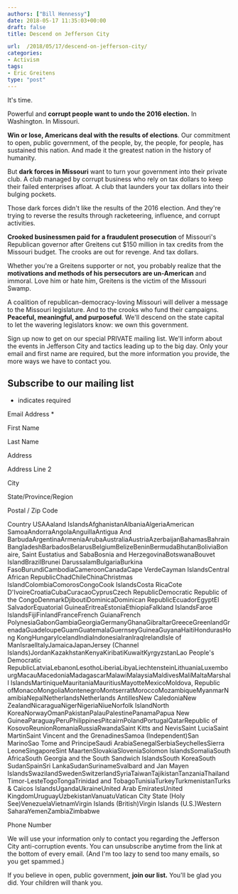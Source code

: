 ```yaml
---
authors: ["Bill Hennessy"]
date: 2018-05-17 11:35:03+00:00
draft: false
title: Descend on Jefferson City

url:  /2018/05/17/descend-on-jefferson-city/
categories:
- Activism
tags:
- Eric Greitens
type: "post"
---
```





It's time. 







Powerful and **corrupt people want to undo the 2016 election.** In Washington. In Missouri.







**Win or lose, Americans deal with the results of elections**. Our commitment to open, public government, of the people, by, the people, for people, has sustained this nation. And made it the greatest nation in the history of humanity.







But **dark forces in Missouri** want to turn your government into their private club. A club managed by corrupt business who rely on tax dollars to keep their failed enterprises afloat. A club that launders your tax dollars into their bulging pockets.







Those dark forces didn't like the results of the 2016 election. And they're trying to reverse the results through racketeering, influence, and corrupt activities. 







**Crooked businessmen paid for a fraudulent prosecution** of Missouri's Republican governor after Greitens cut $150 million in tax credits from the Missouri budget. The crooks are out for revenge. And tax dollars.







Whether you're a Greitens supporter or not, you probably realize that the **motivations and methods of his persecutors are un-American** and immoral. Love him or hate him, Greitens is the victim of the Missouri Swamp.







A coalition of republican-democracy-loving Missouri will deliver a message to the Missouri legislature. And to the crooks who fund their campaigns. **Peaceful, meaningful, and purposeful**. We'll descend on the state capital to let the wavering legislators know: we own this government.







Sign up now to get on our special PRIVATE mailing list. We'll inform about the events in Jefferson City and tactics leading up to the big day. Only your email and first name are required, but the more information you provide, the more ways we have to contact you.

















## Subscribe to our mailing list




* indicates required





Email Address  *








First Name 







Last Name 










Address 







Address Line 2







City







State/Province/Region







Postal / Zip Code







Country
USAAaland IslandsAfghanistanAlbaniaAlgeriaAmerican SamoaAndorraAngolaAnguillaAntigua And BarbudaArgentinaArmeniaArubaAustraliaAustriaAzerbaijanBahamasBahrainBangladeshBarbadosBelarusBelgiumBelizeBeninBermudaBhutanBoliviaBonaire, Saint Eustatius and SabaBosnia and HerzegovinaBotswanaBouvet IslandBrazilBrunei DarussalamBulgariaBurkina FasoBurundiCambodiaCameroonCanadaCape VerdeCayman IslandsCentral African RepublicChadChileChinaChristmas IslandColombiaComorosCongoCook IslandsCosta RicaCote D'IvoireCroatiaCubaCuracaoCyprusCzech RepublicDemocratic Republic of the CongoDenmarkDjiboutiDominicaDominican RepublicEcuadorEgyptEl SalvadorEquatorial GuineaEritreaEstoniaEthiopiaFalkland IslandsFaroe IslandsFijiFinlandFranceFrench GuianaFrench PolynesiaGabonGambiaGeorgiaGermanyGhanaGibraltarGreeceGreenlandGrenadaGuadeloupeGuamGuatemalaGuernseyGuineaGuyanaHaitiHondurasHong KongHungaryIcelandIndiaIndonesiaIranIraqIrelandIsle of ManIsraelItalyJamaicaJapanJersey  (Channel Islands)JordanKazakhstanKenyaKiribatiKuwaitKyrgyzstanLao People's Democratic RepublicLatviaLebanonLesothoLiberiaLibyaLiechtensteinLithuaniaLuxembourgMacauMacedoniaMadagascarMalawiMalaysiaMaldivesMaliMaltaMarshall IslandsMartiniqueMauritaniaMauritiusMayotteMexicoMoldova, Republic ofMonacoMongoliaMontenegroMontserratMoroccoMozambiqueMyanmarNamibiaNepalNetherlandsNetherlands AntillesNew CaledoniaNew ZealandNicaraguaNigerNigeriaNiueNorfolk IslandNorth KoreaNorwayOmanPakistanPalauPalestinePanamaPapua New GuineaParaguayPeruPhilippinesPitcairnPolandPortugalQatarRepublic of KosovoReunionRomaniaRussiaRwandaSaint Kitts and NevisSaint LuciaSaint MartinSaint Vincent and the GrenadinesSamoa (Independent)San MarinoSao Tome and PrincipeSaudi ArabiaSenegalSerbiaSeychellesSierra LeoneSingaporeSint MaartenSlovakiaSloveniaSolomon IslandsSomaliaSouth AfricaSouth Georgia and the South Sandwich IslandsSouth KoreaSouth SudanSpainSri LankaSudanSurinameSvalbard and Jan Mayen IslandsSwazilandSwedenSwitzerlandSyriaTaiwanTajikistanTanzaniaThailandTimor-LesteTogoTongaTrinidad and TobagoTunisiaTurkeyTurkmenistanTurks & Caicos IslandsUgandaUkraineUnited Arab EmiratesUnited KingdomUruguayUzbekistanVanuatuVatican City State (Holy See)VenezuelaVietnamVirgin Islands (British)Virgin Islands (U.S.)Western SaharaYemenZambiaZimbabwe









Phone Number 






































We will use your information only to contact you regarding the Jefferson City anti-corruption events. You can unsubscribe anytime from the link at the bottom of every email. (And I'm too lazy to send too many emails, so you get spammed.)







If you believe in open, public government, **join our list.** You'll be glad you did. Your children will thank you. 



